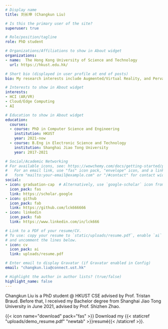```yaml
---
# Display name
title: 刘长坤 (Changkun Liu)

# Is this the primary user of the site?
superuser: true

# Role/position/tagline
role: PhD student

# Organizations/Affiliations to show in About widget
organizations:
- name:  The Hong Kong University of Science and Technology
  url: https://hkust.edu.hk/

# Short bio (displayed in user profile at end of posts)
bio: My research interests include Augmented/Virtual Reality, and Pervasive and Cloud Computing, Internet of Things.

# Interests to show in About widget
interests:
- HCI (AR/VR)
- Cloud/Edge Computing
- AI

# Education to show in About widget
education:
  courses:
  - course: PhD in Computer Science and Engineering
    institution: HKUST
    year: 2021-now
  - course: B.Eng in Electronic Science and Technology
    institution: Shanghai Jiao Tong University
    year: 2017-2021

# Social/Academic Networking
# For available icons, see: https://wowchemy.com/docs/getting-started/page-builder/#icons
#   For an email link, use "fas" icon pack, "envelope" icon, and a link in the
#   form "mailto:your-email@example.com" or "/#contact" for contact widget.
social:
- icon: graduation-cap  # Alternatively, use `google-scholar` icon from `ai` icon pack
  icon_pack: fas
  link: https://scholar.google
- icon: github
  icon_pack: fab
  link: https://github.com/lck666666
- icon: linkedin
  icon_pack: fab
  link: https://www.linkedin.com/in/lck666

# Link to a PDF of your resume/CV.
# To use: copy your resume to `static/uploads/resume.pdf`, enable `ai` icons in `params.toml`, 
# and uncomment the lines below.
- icon: cv
  icon_pack: ai
  link: uploads/resume.pdf

# Enter email to display Gravatar (if Gravatar enabled in Config)
email: "changkun.liu@connect.ust.hk"

# Highlight the author in author lists? (true/false)
highlight_name: false
---
```


Changkun Liu is a PhD student @ HKUST CSE advised by Prof. Tristan Braud. Before that, I received my Bachelor degree from Shanghai Jiao Tong University in June 2021, advised by Prof. Shizhen Zhao.



{{< icon name="download" pack="fas" >}} Download my {{< staticref "uploads/demo_resume.pdf" "newtab" >}}resumé{{< /staticref >}}.
